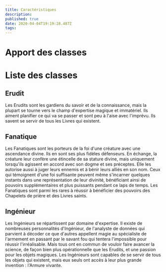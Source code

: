 ```yaml
---
title: Caractéristiques
description: 
published: true
date: 2020-04-04T19:19:28.487Z
tags: 
---
```


# Apport des classes


# Liste des classes
## Erudit
Les Erudits sont les gardiens du savoir et de la connaissance, mais la plupart se tourne vers le champ d'expertise magique et immatériel. Ils aiment planifier ce qui va se passer et sont peu à l'aise avec l'imprévu.
Ils savent se servir de tous les Livres qui existent.

## Fanatique
Les Fanatiques sont les porteurs de la foi d'une créature avec une ascendance divine. Ils en sont ses plus fidèles défenseurs. En échange, la créature leur confère une étincelle de sa stature divine, mais uniquement lorsqu'ils agissent en accord avec son dogme et ses préceptes. Elle les autorise aussi à juger leurs ennemis et à bénir leurs alliés en son nom. Ceux qui témoignent d'une foi suffisante peuvent même s'incarner quelques instants dans une représentation de leur divinité, bénéficiant ainsi de pouvoirs supplémentaires et plus puissants pendant ce laps de temps.
Les Fanatiques sont parmi les rares à réussir à bénéficier des pouvoirs des Chapelets de prière et des Livres saints.

## Ingénieur
Les Ingénieurs se répartissent par domaine d'expertise. Il existe de nombreuses personnalités d'Ingénieur, de l'analyste de données qui parvient à décoder ce que d'autres appellent magie au spécialiste de l'armement en passant par le savant fou qui tentera l'impossible pour réussir l'irréalisable. Mais tous ont en commun de vouloir faire avancer la science, de façon bien plus opérationnelle que les Erudits, et une passion pour les objets magiques.
Les Ingénieurs sont capables de se servir de tous les objets qui existent, mais eux seuls ont accès à leur plus grande invention : l'Armure vivante.
